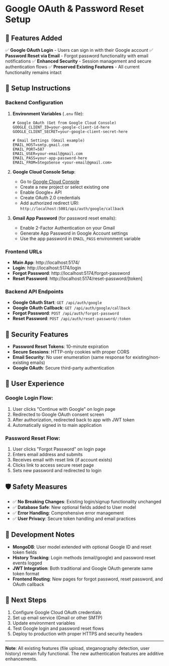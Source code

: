 # Google OAuth & Password Reset Setup

## 🎉 Features Added

✅ **Google OAuth Login** - Users can sign in with their Google account
✅ **Password Reset via Email** - Forgot password functionality with email notifications
✅ **Enhanced Security** - Session management and secure authentication flows
✅ **Preserved Existing Features** - All current functionality remains intact

## 🚀 Setup Instructions

### Backend Configuration

1. **Environment Variables** (`.env` file):
   ```env
   # Google OAuth (Get from Google Cloud Console)
   GOOGLE_CLIENT_ID=your-google-client-id-here
   GOOGLE_CLIENT_SECRET=your-google-client-secret-here
   
   # Email Settings (Gmail example)
   EMAIL_HOST=smtp.gmail.com
   EMAIL_PORT=587
   EMAIL_USER=your-email@gmail.com
   EMAIL_PASS=your-app-password-here
   EMAIL_FROM=StegoSense <your-email@gmail.com>
   ```

2. **Google Cloud Console Setup**:
   - Go to [Google Cloud Console](https://console.cloud.google.com/)
   - Create a new project or select existing one
   - Enable Google+ API
   - Create OAuth 2.0 credentials
   - Add authorized redirect URI: `http://localhost:5001/api/auth/google/callback`

3. **Gmail App Password** (for password reset emails):
   - Enable 2-Factor Authentication on your Gmail
   - Generate App Password in Google Account settings
   - Use the app password in `EMAIL_PASS` environment variable

### Frontend URLs

- **Main App**: http://localhost:5174/
- **Login**: http://localhost:5174/login
- **Forgot Password**: http://localhost:5174/forgot-password
- **Reset Password**: http://localhost:5174/reset-password/[token]

### Backend API Endpoints

- **Google OAuth Start**: `GET /api/auth/google`
- **Google OAuth Callback**: `GET /api/auth/google/callback`
- **Forgot Password**: `POST /api/auth/forgot-password`
- **Reset Password**: `POST /api/auth/reset-password/:token`

## 🔐 Security Features

- **Password Reset Tokens**: 10-minute expiration
- **Secure Sessions**: HTTP-only cookies with proper CORS
- **Email Security**: No user enumeration (same response for existing/non-existing emails)
- **Google OAuth**: Secure third-party authentication

## 📱 User Experience

### Google Login Flow:
1. User clicks "Continue with Google" on login page
2. Redirected to Google OAuth consent screen
3. After authorization, redirected back to app with JWT token
4. Automatically signed in to main application

### Password Reset Flow:
1. User clicks "Forgot Password" on login page
2. Enters email address and submits
3. Receives email with reset link (if account exists)
4. Clicks link to access secure reset page
5. Sets new password and redirected to login

## 🛡️ Safety Measures

- ✅ **No Breaking Changes**: Existing login/signup functionality unchanged
- ✅ **Database Safe**: New optional fields added to User model
- ✅ **Error Handling**: Comprehensive error management
- ✅ **User Privacy**: Secure token handling and email practices

## 🔧 Development Notes

- **MongoDB**: User model extended with optional Google ID and reset token fields
- **History Tracking**: Login methods (email/google) and password reset events logged
- **JWT Integration**: Both traditional and Google OAuth generate same token format
- **Frontend Routing**: New pages for forgot password, reset password, and OAuth callback

## 🎯 Next Steps

1. Configure Google Cloud OAuth credentials
2. Set up email service (Gmail or other SMTP)
3. Update environment variables
4. Test Google login and password reset flows
5. Deploy to production with proper HTTPS and security headers

---

**Note**: All existing features (file upload, steganography detection, user history) remain fully functional. The new authentication features are additive enhancements.
